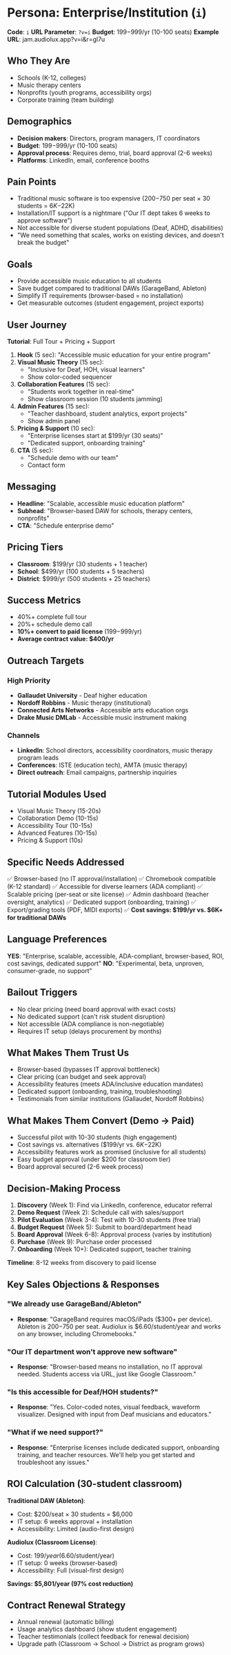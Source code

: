 # Persona: Enterprise/Institution (`i`)

**Code**: `i`
**URL Parameter**: `?v=i`
**Budget**: $199-$999/yr (10-100 seats)
**Example URL**: jam.audiolux.app?v=i&r=gl7u

## Who They Are

- Schools (K-12, colleges)
- Music therapy centers
- Nonprofits (youth programs, accessibility orgs)
- Corporate training (team building)

## Demographics

- **Decision makers**: Directors, program managers, IT coordinators
- **Budget**: $199-$999/yr (10-100 seats)
- **Approval process**: Requires demo, trial, board approval (2-6 weeks)
- **Platforms**: LinkedIn, email, conference booths

## Pain Points

- Traditional music software is too expensive ($200-$750 per seat × 30 students = $6K-$22K)
- Installation/IT support is a nightmare ("Our IT dept takes 6 weeks to approve software")
- Not accessible for diverse student populations (Deaf, ADHD, disabilities)
- "We need something that scales, works on existing devices, and doesn't break the budget"

## Goals

- Provide accessible music education to all students
- Save budget compared to traditional DAWs (GarageBand, Ableton)
- Simplify IT requirements (browser-based = no installation)
- Get measurable outcomes (student engagement, project exports)

## User Journey

**Tutorial**: Full Tour + Pricing + Support

1. **Hook** (5 sec): "Accessible music education for your entire program"
2. **Visual Music Theory** (15 sec):
   - "Inclusive for Deaf, HOH, visual learners"
   - Show color-coded sequencer
3. **Collaboration Features** (15 sec):
   - "Students work together in real-time"
   - Show classroom session (10 students jamming)
4. **Admin Features** (15 sec):
   - "Teacher dashboard, student analytics, export projects"
   - Show admin panel
5. **Pricing & Support** (10 sec):
   - "Enterprise licenses start at $199/yr (30 seats)"
   - "Dedicated support, onboarding training"
6. **CTA** (5 sec):
   - "Schedule demo with our team"
   - Contact form

## Messaging

- **Headline**: "Scalable, accessible music education platform"
- **Subhead**: "Browser-based DAW for schools, therapy centers, nonprofits"
- **CTA**: "Schedule enterprise demo"

## Pricing Tiers

- **Classroom**: $199/yr (30 students + 1 teacher)
- **School**: $499/yr (100 students + 5 teachers)
- **District**: $999/yr (500 students + 25 teachers)

## Success Metrics

- 40%+ complete full tour
- 20%+ schedule demo call
- **10%+ convert to paid license** ($199-$999/yr)
- **Average contract value: $400/yr**

## Outreach Targets

### High Priority
- **Gallaudet University** - Deaf higher education
- **Nordoff Robbins** - Music therapy (institutional)
- **Connected Arts Networks** - Accessible arts education orgs
- **Drake Music DMLab** - Accessible music instrument making

### Channels
- **LinkedIn**: School directors, accessibility coordinators, music therapy program leads
- **Conferences**: ISTE (education tech), AMTA (music therapy)
- **Direct outreach**: Email campaigns, partnership inquiries

## Tutorial Modules Used

- Visual Music Theory (15-20s)
- Collaboration Demo (10-15s)
- Accessibility Tour (10-15s)
- Advanced Features (10-15s)
- Pricing & Support (10s)

## Specific Needs Addressed

✅ Browser-based (no IT approval/installation)
✅ Chromebook compatible (K-12 standard)
✅ Accessible for diverse learners (ADA compliant)
✅ Scalable pricing (per-seat or site license)
✅ Admin dashboard (teacher oversight, analytics)
✅ Dedicated support (onboarding, training)
✅ Export/grading tools (PDF, MIDI exports)
✅ **Cost savings: $199/yr vs. $6K+ for traditional DAWs**

## Language Preferences

**YES**: "Enterprise, scalable, accessible, ADA-compliant, browser-based, ROI, cost savings, dedicated support"
**NO**: "Experimental, beta, unproven, consumer-grade, no support"

## Bailout Triggers

- No clear pricing (need board approval with exact costs)
- No dedicated support (can't risk student disruption)
- Not accessible (ADA compliance is non-negotiable)
- Requires IT setup (delays procurement by months)

## What Makes Them Trust Us

- Browser-based (bypasses IT approval bottleneck)
- Clear pricing (can budget and seek approval)
- Accessibility features (meets ADA/inclusive education mandates)
- Dedicated support (onboarding, training, troubleshooting)
- Testimonials from similar institutions (Gallaudet, Nordoff Robbins)

## What Makes Them Convert (Demo → Paid)

- Successful pilot with 10-30 students (high engagement)
- Cost savings vs. alternatives ($199/yr vs. $6K-$22K)
- Accessibility features work as promised (inclusive for all students)
- Easy budget approval (under $200 for classroom tier)
- Board approval secured (2-6 week process)

## Decision-Making Process

1. **Discovery** (Week 1): Find via LinkedIn, conference, educator referral
2. **Demo Request** (Week 2): Schedule call with sales/support
3. **Pilot Evaluation** (Week 3-4): Test with 10-30 students (free trial)
4. **Budget Request** (Week 5): Submit to board/department head
5. **Board Approval** (Week 6-8): Approval process (varies by institution)
6. **Purchase** (Week 9): Purchase order processed
7. **Onboarding** (Week 10+): Dedicated support, teacher training

**Timeline**: 8-12 weeks from discovery to paid license

## Key Sales Objections & Responses

### "We already use GarageBand/Ableton"
- **Response**: "GarageBand requires macOS/iPads ($300+ per device). Ableton is $200-$750 per seat. Audiolux is $6.60/student/year and works on any browser, including Chromebooks."

### "Our IT department won't approve new software"
- **Response**: "Browser-based means no installation, no IT approval needed. Students access via URL, just like Google Classroom."

### "Is this accessible for Deaf/HOH students?"
- **Response**: "Yes. Color-coded notes, visual feedback, waveform visualizer. Designed with input from Deaf musicians and educators."

### "What if we need support?"
- **Response**: "Enterprise licenses include dedicated support, onboarding training, and teacher resources. We'll help you get started and troubleshoot any issues."

## ROI Calculation (30-student classroom)

**Traditional DAW (Ableton)**:
- Cost: $200/seat × 30 students = $6,000
- IT setup: 6 weeks approval + installation
- Accessibility: Limited (audio-first design)

**Audiolux (Classroom License)**:
- Cost: $199/year ($6.60/student/year)
- IT setup: 0 weeks (browser-based)
- Accessibility: Full (visual-first design)

**Savings: $5,801/year (97% cost reduction)**

## Contract Renewal Strategy

- Annual renewal (automatic billing)
- Usage analytics dashboard (show student engagement)
- Teacher testimonials (collect feedback for renewal decision)
- Upgrade path (Classroom → School → District as program grows)
